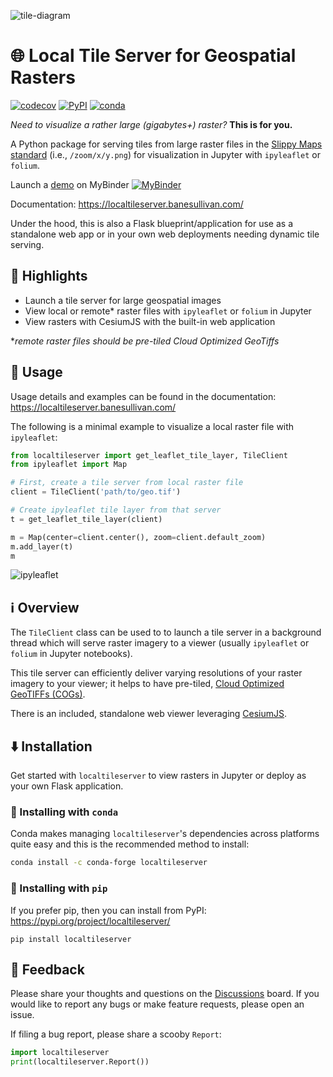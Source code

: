 ![tile-diagram](https://raw.githubusercontent.com/banesullivan/localtileserver/main/imgs/oam-tiles.jpg)

# 🌐 Local Tile Server for Geospatial Rasters

[![codecov](https://codecov.io/gh/banesullivan/localtileserver/branch/main/graph/badge.svg?token=S0HQ64FW8G)](https://codecov.io/gh/banesullivan/localtileserver)
[![PyPI](https://img.shields.io/pypi/v/localtileserver.svg?logo=python&logoColor=white)](https://pypi.org/project/localtileserver/)
[![conda](https://img.shields.io/conda/vn/conda-forge/localtileserver.svg?logo=conda-forge&logoColor=white)](https://anaconda.org/conda-forge/localtileserver)

*Need to visualize a rather large (gigabytes+) raster?* **This is for you.**

A Python package for serving tiles from large raster files in
the [Slippy Maps standard](https://wiki.openstreetmap.org/wiki/Slippy_map_tilenames)
(i.e., `/zoom/x/y.png`) for visualization in Jupyter with `ipyleaflet` or `folium`.

Launch a [demo](https://github.com/banesullivan/localtileserver-demo) on MyBinder [![MyBinder](https://mybinder.org/badge_logo.svg)](https://mybinder.org/v2/gh/banesullivan/localtileserver-demo/HEAD)

Documentation: https://localtileserver.banesullivan.com/

Under the hood, this is also a Flask blueprint/application for use as a
standalone web app or in your own web deployments needing dynamic tile serving.


## 🌟 Highlights

- Launch a tile server for large geospatial images
- View local or remote* raster files with `ipyleaflet` or `folium` in Jupyter
- View rasters with CesiumJS with the built-in web application

**remote raster files should be pre-tiled Cloud Optimized GeoTiffs*

## 🚀 Usage

Usage details and examples can be found in the documentation: https://localtileserver.banesullivan.com/

The following is a minimal example to visualize a local raster file with
`ipyleaflet`:

```py
from localtileserver import get_leaflet_tile_layer, TileClient
from ipyleaflet import Map

# First, create a tile server from local raster file
client = TileClient('path/to/geo.tif')

# Create ipyleaflet tile layer from that server
t = get_leaflet_tile_layer(client)

m = Map(center=client.center(), zoom=client.default_zoom)
m.add_layer(t)
m
```

![ipyleaflet](https://raw.githubusercontent.com/banesullivan/localtileserver/main/imgs/ipyleaflet.png)

## ℹ️ Overview

The `TileClient` class can be used to to launch a tile server in a background
thread which will serve raster imagery to a viewer (usually `ipyleaflet` or
`folium` in Jupyter notebooks).

This tile server can efficiently deliver varying resolutions of your
raster imagery to your viewer; it helps to have pre-tiled,
[Cloud Optimized GeoTIFFs (COGs)](https://www.cogeo.org/).

There is an included, standalone web viewer leveraging
[CesiumJS](https://cesium.com/platform/cesiumjs/).


## ⬇️ Installation

Get started with `localtileserver` to view rasters in Jupyter or deploy as your
own Flask application.

### 🐍 Installing with `conda`

Conda makes managing `localtileserver`'s dependencies across platforms quite
easy and this is the recommended method to install:

```bash
conda install -c conda-forge localtileserver
```

### 🎡 Installing with `pip`

If you prefer pip, then you can install from PyPI: https://pypi.org/project/localtileserver/

```
pip install localtileserver
```

## 💭 Feedback

Please share your thoughts and questions on the [Discussions](https://github.com/banesullivan/localtileserver/discussions) board.
If you would like to report any bugs or make feature requests, please open an issue.

If filing a bug report, please share a scooby `Report`:

```py
import localtileserver
print(localtileserver.Report())
```
